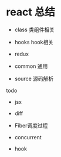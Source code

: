 # react 总结

- class 类组件相关

- hooks hook相关

- redux

- common 通用

- source 源码解析

todo

- jsx

- diff

- Fiber调度过程

- concurrent

- hook